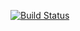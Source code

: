 

[![Build Status](https://travis-ci.org/NeverMore27/iter_sort.svg?branch=master)](https://travis-ci.org/NeverMore27/iter_sort)
